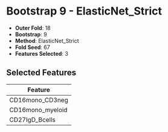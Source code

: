 # Bootstrap 9 - ElasticNet_Strict

- **Outer Fold**: 18
- **Bootstrap**: 9
- **Method**: ElasticNet_Strict
- **Fold Seed**: 67
- **Features Selected**: 3

## Selected Features

| Feature |
|---------|
| CD16mono_CD3neg |
| CD16mono_myeloid |
| CD27IgD_Bcells |
